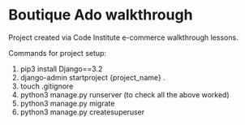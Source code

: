 # Boutique Ado walkthrough

Project created via Code Institute e-commerce walkthrough lessons.

Commands for project setup:
<ol>
    <li>pip3 install Django==3.2</li>
    <li>django-admin startproject {project_name} .</li>
    <li>touch .gitignore</li>
    <li>python3 manage.py runserver (to check all the above worked)</li>
    <li>python3 manage.py migrate</li>
    <li>python3 manage.py createsuperuser</li>
</ol>